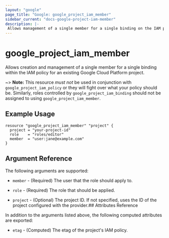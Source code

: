 ```yaml
---
layout: "google"
page_title: "Google: google_project_iam_member"
sidebar_current: "docs-google-project-iam-member"
description: |-
 Allows management of a single member for a single binding on the IAM policy for a Google Cloud Platform project.
---
```


# google\_project\_iam\_member

Allows creation and management of a single member for a single binding within
the IAM policy for an existing Google Cloud Platform project.

~> **Note:** This resource _must not_ be used in conjunction with
   `google_project_iam_policy` or they will fight over what your policy
   should be. Similarly, roles controlled by `google_project_iam_binding`
   should not be assigned to using `google_project_iam_member`.

## Example Usage

```hcl
resource "google_project_iam_member" "project" {
  project = "your-project-id"
  role    = "roles/editor"
  member  = "user:jane@example.com"
}
```

## Argument Reference

The following arguments are supported:

* `member` - (Required) The user that the role should apply to.

* `role` - (Required) The role that should be applied.

* `project` - (Optional) The project ID. If not specified, uses the
    ID of the project configured with the provider.## Attributes Reference

In addition to the arguments listed above, the following computed attributes are
exported:

* `etag` - (Computed) The etag of the project's IAM policy.
